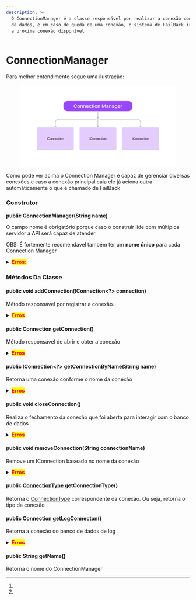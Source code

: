 ```yaml
---
description: >-
  O ConnectionManager é a classe responsável por realizar a conexão com o banco
  de dados, e em caso de queda de uma conexão, o sistema de FailBack irá colocar
  a próxima conexão disponível
---
```


# ConnectionManager

Para melhor entendimento segue uma ilustração:

<figure><img src="../../.gitbook/assets/Untitled.png" alt=""><figcaption></figcaption></figure>

Como pode ver acima o Connection Manager é capaz de gerenciar diversas conexões e caso a conexão principal caia ele já aciona outra automáticamente o que é chamado de FailBack

### Construtor

**public ConnectionManager(String name)**

O campo nome é obrigatório porque caso o construir lide com múltiplos servidor a API será capaz de atender

OBS: É fortemente recomendável também ter um **nome único** para cada Connection Manager

<details>

<summary><mark style="color:red;"><strong>Erros:</strong></mark></summary>

* <mark style="color:red;">NullPointerException</mark> : Ocorre quando o nome é vazio ou nulo

</details>

### Métodos Da Classe

#### public void addConnection(IConnection\<?> connection)

Método responsável por registrar a conexão.

<details>

<summary><mark style="color:red;"><strong>Erros</strong></mark></summary>

* <mark style="color:red;">DuplicateConnectionNameException</mark> : Ocorre quando o nome da conexão já existe
* <mark style="color:red;">Exception</mark> : Ocorre quando qualquer erro que aconteça ao tentar ao registrar a conexão

</details>

#### public Connection getConnection()

Método responsável de abrir e obter a conexão

<details>

<summary><mark style="color:red;"><strong>Erros</strong></mark></summary>

* <mark style="color:red;">NullPointerException</mark> : Ocorre quando não há nenhuma conexão registrada
* <mark style="color:red;">ConnectionNotEstablishedException</mark> : Ocorre quando não foi possível estabilizar a conexão com o banco de dados por qualquer motivo que seja
* <mark style="color:red;">SQLException</mark>: Ocorre quando há alguma inconsistência no código SQL
* <mark style="color:red;">ClassNotFoundException</mark>: Ocorre quando a classe do driver do banco de dados não for encontrada

</details>

#### public IConnection\<?> getConnectionByName(String name)

Retorna uma conexão conforme o nome da conexão

<details>

<summary><mark style="color:red;"><strong>Erros</strong></mark></summary>

* [<mark style="color:red;">NullPointerException</mark>](#user-content-fn-1)[^1] : Ocorre quando não há nenhuma conexão registrada ou quando o nome está vazio
* <mark style="color:red;">Exception</mark>: Ocorre quando é disparado algum erro na função que busca a conexão

</details>

#### public void closeConnection()

Realiza o fechamento da conexão que foi aberta para interagir com o banco de dados

<details>

<summary><mark style="color:red;"><strong>Erros</strong></mark></summary>

* <mark style="color:red;">SQLException</mark> : Ocorre quando  houver algum problema durante o fechamento da conexão com o banco de dados

</details>

#### public void removeConnection(String connectionName)

Remove um IConnection baseado no nome da conexão

<details>

<summary><mark style="color:red;"><strong>Erros</strong></mark></summary>

[<mark style="color:red;">NullPointerException</mark>](#user-content-fn-2)[^2] : Ocorre quando não for passado o nome da conexão

</details>

#### public [ConnectionType](../enums/connectiontype.md) getConnectionType()

Retorna o [ConnectionType](../enums/connectiontype.md) correspondente da conexão. Ou seja, retorna o tipo da conexão

#### public Connection getLogConnecton()

Retorna a conexão do banco de dados de log

<details>

<summary><mark style="color:red;"><strong>Erros</strong></mark></summary>

* <mark style="color:red;">ConnectionNotEstablishedException</mark>: Ocorre quando não foi possível fazer a conexão com o banco de dados de Logs
* <mark style="color:red;">SQLException</mark>: Ocorre quando há alguma inconsistência no código SQL
* <mark style="color:red;">ClassNotFoundException</mark>: Ocorre quando a classe do driver do banco de dados não for encontrada

</details>

#### public String getName()

Retorna o nome do ConnectionManager

[^1]: 

[^2]: 
